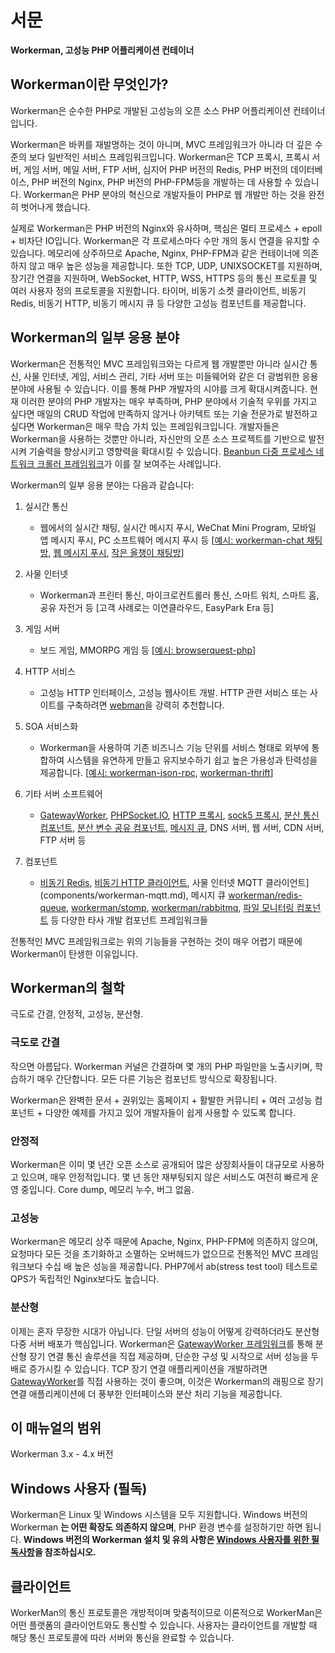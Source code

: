 # 서문

**Workerman, 고성능 PHP 어플리케이션 컨테이너**

## Workerman이란 무엇인가?
Workerman은 순수한 PHP로 개발된 고성능의 오픈 소스 PHP 어플리케이션 컨테이너입니다.

Workerman은 바퀴를 재발명하는 것이 아니며, MVC 프레임워크가 아니라 더 깊은 수준의 보다 일반적인 서비스 프레임워크입니다. Workerman은 TCP 프록시, 프록시 서버, 게임 서버, 메일 서버, FTP 서버, 심지어 PHP 버전의 Redis, PHP 버전의 데이터베이스, PHP 버전의 Nginx, PHP 버전의 PHP-FPM등을 개발하는 데 사용할 수 있습니다. Workerman은 PHP 분야의 혁신으로 개발자들이 PHP로 웹 개발만 하는 것을 완전히 벗어나게 했습니다.

실제로 Workerman은 PHP 버전의 Nginx와 유사하며, 핵심은 멀티 프로세스 + epoll + 비차단 IO입니다. Workerman은 각 프로세스마다 수만 개의 동시 연결을 유지할 수 있습니다. 메모리에 상주하므로 Apache, Nginx, PHP-FPM과 같은 컨테이너에 의존하지 않고 매우 높은 성능을 제공합니다. 또한 TCP, UDP, UNIXSOCKET를 지원하며, 장기간 연결을 지원하며, WebSocket, HTTP, WSS, HTTPS 등의 통신 프로토콜 및 여러 사용자 정의 프로토콜을 지원합니다. 타이머, 비동기 소켓 클라이언트, 비동기 Redis, 비동기 HTTP, 비동기 메시지 큐 등 다양한 고성능 컴포넌트를 제공합니다.

## Workerman의 일부 응용 분야
Workerman은 전통적인 MVC 프레임워크와는 다르게 웹 개발뿐만 아니라 실시간 통신, 사물 인터넷, 게임, 서비스 관리, 기타 서버 또는 미들웨어와 같은 더 광범위한 응용 분야에 사용될 수 있습니다. 이를 통해 PHP 개발자의 시야를 크게 확대시켜줍니다. 현재 이러한 분야의 PHP 개발자는 매우 부족하며, PHP 분야에서 기술적 우위를 가지고 싶다면 매일의 CRUD 작업에 만족하지 않거나 아키텍트 또는 기술 전문가로 발전하고 싶다면 Workerman은 매우 학습 가치 있는 프레임워크입니다. 개발자들은 Workerman을 사용하는 것뿐만 아니라, 자신만의 오픈 소스 프로젝트를 기반으로 발전시켜 기술력을 향상시키고 영향력을 확대시킬 수 있습니다. [Beanbun 다중 프로세스 네트워크 크롤러 프레임워크](https://github.com/kiddyuchina/Beanbun)가 이를 잘 보여주는 사례입니다.

Workerman의 일부 응용 분야는 다음과 같습니다:

1. 실시간 통신
   - 웹에서의 실시간 채팅, 실시간 메시지 푸시, WeChat Mini Program, 모바일 앱 메시지 푸시, PC 소프트웨어 메시지 푸시 등
   [[예시: workerman-chat 채팅방](https://www.workerman.net/workerman-chat), [웹 메시지 푸시](https://www.workerman.net/web-sender), [작은 올챙이 채팅방](https://www.workerman.net/workerman-todpole)]

2. 사물 인터넷
   - Workerman과 프린터 통신, 마이크로컨트롤러 통신, 스마트 워치, 스마트 홈, 공유 자전거 등
   [고객 사례로는 이연클라우드, EasyPark Era 등]

3. 게임 서버
   - 보드 게임, MMORPG 게임 등
   [[예시: browserquest-php](https://www.workerman.net/browserquest)]

4. HTTP 서비스
   - 고성능 HTTP 인터페이스, 고성능 웹사이트 개발. HTTP 관련 서비스 또는 사이트를 구축하려면 [webman](https://github.com/walkor/webman)을 강력히 추천합니다.

5. SOA 서비스화
   - Workerman을 사용하여 기존 비즈니스 기능 단위를 서비스 형태로 외부에 통합하여 시스템을 유연하게 만들고 유지보수하기 쉽고 높은 가용성과 탄력성을 제공합니다. [[예시: workerman-json-rpc](https://github.com/walkor/workerman-jsonrpc), [workerman-thrift](https://github.com/walkor/workerman-thrift)]

6. 기타 서버 소프트웨어
   - [GatewayWorker](https://www.workerman.net/doc/gateway-worker), [PHPSocket.IO](https://www.workerman.net/phpsocket_io), [HTTP 프록시](https://github.com/walkor/php-http-proxy), [sock5 프록시](https://github.com/walkor/php-socks5), [분산 통신 컴포넌트](https://github.com/walkor/Channel), [분산 변수 공유 컴포넌트](https://github.com/walkor/GlobalData), [메시지 큐](https://github.com/walkor/workerman-queue), DNS 서버, 웹 서버, CDN 서버, FTP 서버 등

7. 컴포넌트
   - [비동기 Redis](components/workerman-redis.md), [비동기 HTTP 클라이언트](components/workerman-http-client.md), 사물 인터넷 MQTT 클라이언트](components/workerman-mqtt.md), 메시지 큐 [workerman/redis-queue](components/workerman-redis-queue.md), [workerman/stomp](components/workerman-stomp.md), [workerman/rabbitmq](components/workerman-rabbitmq.md), [파일 모니터링 컴포넌트](components/file-monitor.md) 등 다양한 타사 개발 컴포넌트 프레임워크들

전통적인 MVC 프레임워크로는 위의 기능들을 구현하는 것이 매우 어렵기 때문에 Workerman이 탄생한 이유입니다.

## Workerman의 철학
극도로 간결, 안정적, 고성능, 분산형.

### **극도로 간결**
작으면 아름답다. Workerman 커널은 간결하며 몇 개의 PHP 파일만을 노출시키며, 학습하기 매우 간단합니다. 모든 다른 기능은 컴포넌트 방식으로 확장됩니다.

Workerman은 완벽한 문서 + 권위있는 홈페이지 + 활발한 커뮤니티 + 여러 고성능 컴포넌트 + 다양한 예제를 가지고 있어 개발자들이 쉽게 사용할 수 있도록 합니다.

### **안정적**
Workerman은 이미 몇 년간 오픈 소스로 공개되어 많은 상장회사들이 대규모로 사용하고 있으며, 매우 안정적입니다. 몇 년 동안 재부팅되지 않은 서비스도 여전히 빠르게 운영 중입니다. Core dump, 메모리 누수, 버그 없음.

### **고성능**
Workerman은 메모리 상주 때문에 Apache, Nginx, PHP-FPM에 의존하지 않으며, 요청마다 모든 것을 초기화하고 소멸하는 오버헤드가 없으므로 전통적인 MVC 프레임워크보다 수십 배 높은 성능을 제공합니다. PHP7에서 ab(stress test tool) 테스트로 QPS가 독립적인 Nginx보다도 높습니다.

### **분산형**
이제는 혼자 무장한 시대가 아닙니다. 단일 서버의 성능이 어떻게 강력하더라도 분산형 다중 서버 배포가 핵심입니다. Workerman은 [GatewayWorker 프레임워크](https://doc2.workerman.net)를 통해 분산형 장기 연결 통신 솔루션을 직접 제공하며, 단순한 구성 및 시작으로 서버 성능을 두 배로 증가시킬 수 있습니다. TCP 장기 연결 애플리케이션을 개발하려면 [GatewayWorker](https://doc2.workerman.net)를 직접 사용하는 것이 좋으며, 이것은 Workerman의 래핑으로 장기 연결 애플리케이션에 더 풍부한 인터페이스와 분산 처리 기능을 제공합니다.

## 이 매뉴얼의 범위
Workerman 3.x - 4.x 버전

## Windows 사용자 (필독)
Workerman은 Linux 및 Windows 시스템을 모두 지원합니다. Windows 버전의 Workerman **는 어떤 확장도 의존하지 않으며**, PHP 환경 변수를 설정하기만 하면 됩니다. **Windows 버전의 Workerman 설치 및 유의 사항은 [Windows 사용자를 위한 필독사항](https://www.workerman.net/windows)을 참조하십시오.**

## 클라이언트
WorkerMan의 통신 프로토콜은 개방적이며 맞춤적이므로 이론적으로 WorkerMan은 어떤 플랫폼의 클라이언트와도 통신할 수 있습니다. 사용자는 클라이언트를 개발할 때 해당 통신 프로토콜에 따라 서버와 통신을 완료할 수 있습니다.
